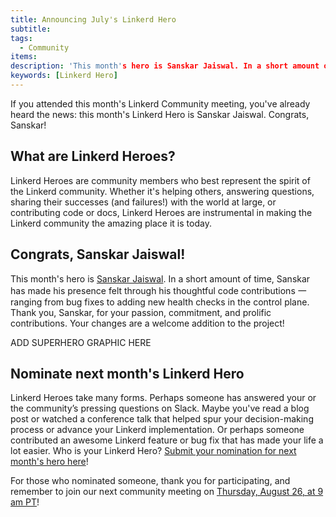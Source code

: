 ```yaml
---
title: Announcing July's Linkerd Hero
subtitle: 
tags:
  - Community
items:
description: 'This month's hero is Sanskar Jaiswal. In a short amount of time, Sanskar has made his presence felt through his thoughtful code contributions'
keywords: [Linkerd Hero]
---
```


If you attended this month's Linkerd Community meeting, you've already heard
the news: this month's Linkerd Hero is Sanskar Jaiswal. Congrats, Sanskar!

## What are Linkerd Heroes?

Linkerd Heroes are community members who best represent the spirit of the
Linkerd community. Whether it's helping others, answering questions, sharing
their successes (and failures!) with the world at large, or contributing
code or docs, Linkerd Heroes are instrumental in making the Linkerd
community the amazing place it is today.

## Congrats, Sanskar Jaiswal!

This month's hero is [Sanskar Jaiswal](https://github.com/aryan9600).
In a short amount of time, Sanskar has made his presence felt through his
thoughtful code contributions 一 ranging from bug fixes to adding new
health checks in the control plane. Thank you, Sanskar, for your passion,
commitment, and prolific contributions. Your changes are a welcome addition
to the project!

ADD SUPERHERO GRAPHIC HERE

## Nominate next month's Linkerd Hero

Linkerd Heroes take many forms. Perhaps someone has answered your or the
community’s pressing questions on Slack. Maybe you've read a blog post or
watched a conference talk that helped spur your decision-making process or
advance your Linkerd implementation. Or perhaps someone contributed an
awesome Linkerd feature or bug fix that has made your life a lot easier.
Who is your Linkerd Hero?
[Submit your nomination for next month's hero here](https://docs.google.com/forms/d/e/1FAIpQLSfNv--UnbbZSzW7J3SbREIMI-HaooyX9im8yLIGB7M_LKT_Fw/viewform?usp=sf_link)!

For those who nominated someone, thank you for participating, and remember
to join our next community meeting on
[Thursday, August 26, at 9 am PT](https://community.cncf.io/events/details/cncf-linkerd-community-presents-august-linkerd-online-community-meetup/)!
